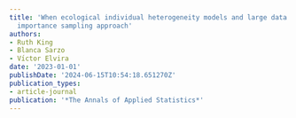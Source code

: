 ```yaml
---
title: 'When ecological individual heterogeneity models and large data collide: An
  importance sampling approach'
authors:
- Ruth King
- Blanca Sarzo
- Vı́ctor Elvira
date: '2023-01-01'
publishDate: '2024-06-15T10:54:18.651270Z'
publication_types:
- article-journal
publication: '*The Annals of Applied Statistics*'
---
```

